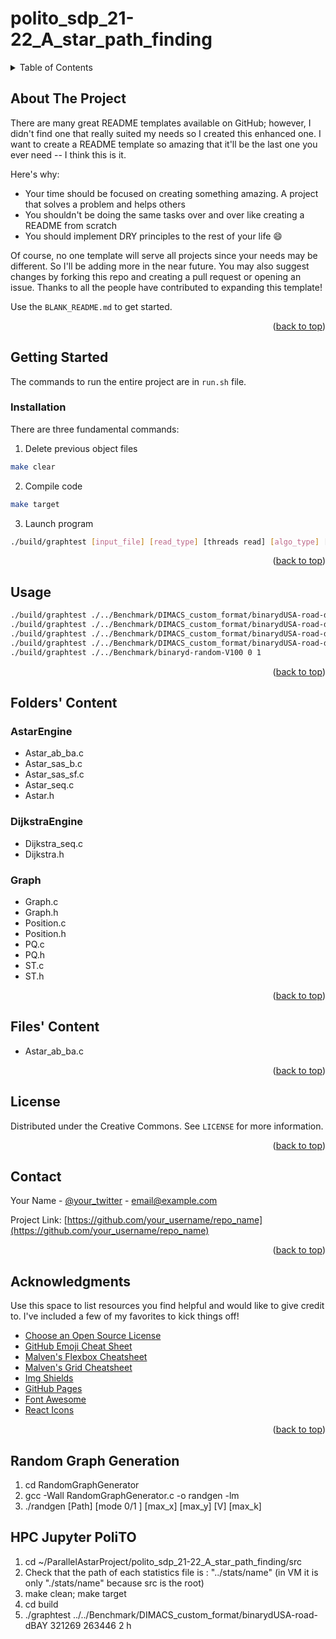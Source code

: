 # polito_sdp_21-22_A_star_path_finding

<!-- Improved compatibility of back to top link: See: https://github.com/othneildrew/Best-README-Template/pull/73 -->
<a name="readme-top"></a>

<!-- PROJECT SHIELDS -->
<!--
*** I'm using markdown "reference style" links for readability.
*** Reference links are enclosed in brackets [ ] instead of parentheses ( ).
*** See the bottom of this document for the declaration of the reference variables
*** for contributors-url, forks-url, etc. This is an optional, concise syntax you may use.
*** https://www.markdownguide.org/basic-syntax/#reference-style-links
-->

<!-- TABLE OF CONTENTS -->
<details>
  <summary>Table of Contents</summary>
  <ol>
    <li><a href="#about-the-project">About The Project</a></li>
    <li><a href="#getting-started">Getting Started</a></li>
    <li><a href="#usage">Usage</a></li>
    <li>
        <a href="#folders-content">Folders' Content</a>
        <ul>
            <li><a href="#astarengine">AstarEngine</a></li>
            <li><a href="#dijkstraengine">DijkstraEngine</a></li>
            <li><a href="#graph">Graph</a></li>
        </ul>
    </li>
    <li><a href="#files-content">Files' Content</a></li>
    <li><a href="#license">License</a></li>
    <li><a href="#contact">Contact</a></li>
    <li><a href="#acknowledgments">Acknowledgments</a></li>
  </ol>
</details>



<!-- ABOUT THE PROJECT -->
## About The Project

There are many great README templates available on GitHub; however, I didn't find one that really suited my needs so I created this enhanced one. I want to create a README template so amazing that it'll be the last one you ever need -- I think this is it.

Here's why:
* Your time should be focused on creating something amazing. A project that solves a problem and helps others
* You shouldn't be doing the same tasks over and over like creating a README from scratch
* You should implement DRY principles to the rest of your life :smile:

Of course, no one template will serve all projects since your needs may be different. So I'll be adding more in the near future. You may also suggest changes by forking this repo and creating a pull request or opening an issue. Thanks to all the people have contributed to expanding this template!

Use the `BLANK_README.md` to get started.

<p align="right">(<a href="#readme-top">back to top</a>)</p>

<!-- GETTING STARTED -->
## Getting Started

The commands to run the entire project are in `run.sh` file.

### Installation

There are three fundamental commands: 

1. Delete previous object files 
```sh
make clear
```
2. Compile code
```sh
make target
```
3. Launch program
```sh
./build/graphtest [input_file] [read_type] [threads read] [algo_type] [threads algo] [source] [dest] [heuristic]
```

<p align="right">(<a href="#readme-top">back to top</a>)</p>

<!-- USAGE EXAMPLES -->
## Usage

```sh
./build/graphtest ./../Benchmark/DIMACS_custom_format/binarydUSA-road-dUSA 14130775 810300
./build/graphtest ./../Benchmark/DIMACS_custom_format/binarydUSA-road-dW 1523755 1953083
./build/graphtest ./../Benchmark/DIMACS_custom_format/binarydUSA-road-dBAY 321269 263446
./build/graphtest ./../Benchmark/DIMACS_custom_format/binarydUSA-road-dFLA 0 103585
./build/graphtest ./../Benchmark/binaryd-random-V100 0 1
```

<p align="right">(<a href="#readme-top">back to top</a>)</p>

<!-- Folders' Content -->
## Folders' Content

### AstarEngine

- Astar_ab_ba.c
- Astar_sas_b.c
- Astar_sas_sf.c
- Astar_seq.c
- Astar.h

### DijkstraEngine

- Dijkstra_seq.c
- Dijkstra.h

### Graph

- Graph.c
- Graph.h
- Position.c
- Position.h
- PQ.c
- PQ.h
- ST.c
- ST.h

<p align="right">(<a href="#readme-top">back to top</a>)</p>

<!-- Files' Content -->
## Files' Content

- Astar_ab_ba.c

<p align="right">(<a href="#readme-top">back to top</a>)</p>

<!-- LICENSE -->
## License

Distributed under the Creative Commons. See `LICENSE` for more information.

<p align="right">(<a href="#readme-top">back to top</a>)</p>

<!-- CONTACT -->
## Contact

Your Name - [@your_twitter](https://twitter.com/your_username) - email@example.com

Project Link: [https://github.com/your_username/repo_name](https://github.com/your_username/repo_name)

<p align="right">(<a href="#readme-top">back to top</a>)</p>



<!-- ACKNOWLEDGMENTS -->
## Acknowledgments

Use this space to list resources you find helpful and would like to give credit to. I've included a few of my favorites to kick things off!

* [Choose an Open Source License](https://choosealicense.com)
* [GitHub Emoji Cheat Sheet](https://www.webpagefx.com/tools/emoji-cheat-sheet)
* [Malven's Flexbox Cheatsheet](https://flexbox.malven.co/)
* [Malven's Grid Cheatsheet](https://grid.malven.co/)
* [Img Shields](https://shields.io)
* [GitHub Pages](https://pages.github.com)
* [Font Awesome](https://fontawesome.com)
* [React Icons](https://react-icons.github.io/react-icons/search)

<p align="right">(<a href="#readme-top">back to top</a>)</p>

## Random Graph Generation
1. cd RandomGraphGenerator
2. gcc -Wall RandomGraphGenerator.c -o randgen -lm
3. ./randgen \[Path\] \[mode 0/1 \] \[max_x\] \[max_y\] \[V\] \[max_k\]

## HPC Jupyter PoliTO
1. cd ~/ParallelAstarProject/polito_sdp_21-22_A_star_path_finding/src 
2. Check that the path of each statistics file is : "../stats/name" (in VM it is only "./stats/name" because src is the root)
3. make clean; make target
4. cd build
5. ./graphtest ../../Benchmark/DIMACS_custom_format/binarydUSA-road-dBAY 321269 263446 2 h